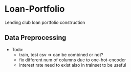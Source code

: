 # Loan-Portfolio
Lending club loan portfolio construction 

## Data Preprocessing
- Todo: 
  - train, test csv => can be combined or not?
  - fix different num of columns due to one-hot-encoder
  - interest rate need to exist also in trainset to be useful
